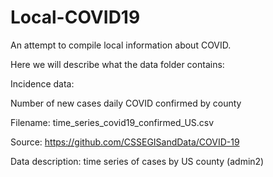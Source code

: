 # Local-COVID19
An attempt to compile local information about COVID.

Here we will describe what the data folder contains:

Incidence data: 

Number of new cases daily COVID confirmed by county

Filename: time_series_covid19_confirmed_US.csv

Source:  https://github.com/CSSEGISandData/COVID-19

Data description: time series of cases by US county (admin2)

